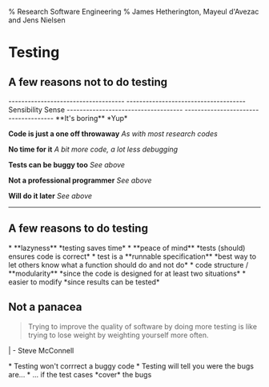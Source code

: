 % Research Software Engineering
% James Hetherington, Mayeul d'Avezac and Jens Nielsen

Testing 
=======


A few reasons not to do testing
-------------------------------

<style type="text/css">
  .constrastTable em { color:#E9FFF3; font-style:normal; }
  .constrastTable strong { color:#FFF7FB; font-style:normal; font-weight:normal }
</style>

<p class="reveal constrastTable">
  ------------------------------------      -------------------------------------
  Sensibility                               Sense
  ------------------------------------      -------------------------------------
  **It's boring**                           *Yup*

  **Code is just a one off throwaway**      *As with most research codes*

  **No time for it**                        *A bit more code, a lot less debugging*

  **Tests can be buggy too**                *See above*

  **Not a professional programmer**         *See above*

  **Will do it later**                      *See above*
  ------------------------------------      -------------------------------------
</p>


A few reasons to do testing
---------------------------

<style type="text/css">
  .happy em { color:#E9FFF3; font-style:normal; }
</style>

<p class="reveal happy">
  * **lazyness** *testing saves time*
  * **peace of mind** *tests (should) ensures code is correct*
  * test is a **runnable specification** *best way to let others know what a function should do and
    not do*
  * code structure / **modularity** *since the code is designed for at least two situations*
  * easier to modify *since results can be tested*
</p>


Not a panacea
-------------

> Trying to improve the quality of software by doing more testing is like trying to lose weight by
> weighting yourself more often.

|                               - Steve McConnell

<p class="fragment roll-in">
 * Testing won't corrrect a buggy code
 * Testing will tell you were the bugs are...
 * ... if the test cases *cover* the bugs
</p>
